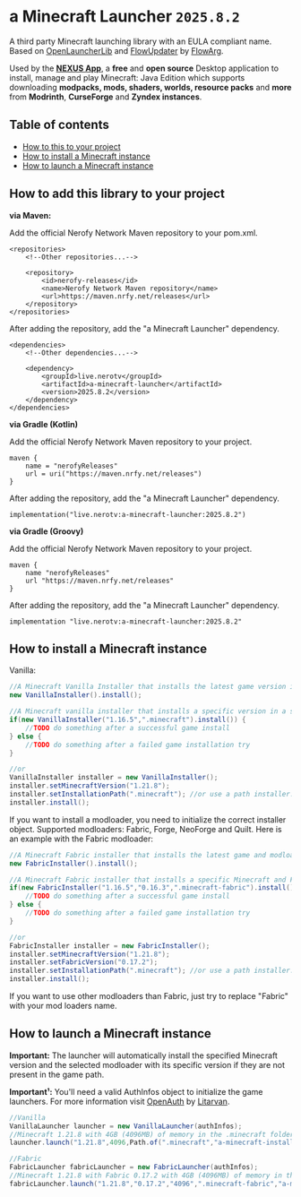 
# **a Minecraft Launcher** `2025.8.2`

A third party Minecraft launching library with an EULA compliant name. Based on [OpenLauncherLib](https://github.com/FlowArg/OpenLauncherLib) and [FlowUpdater](https://github.com/FlowArg/FlowUpdater) by [FlowArg](https://github.com/FlowArg).

Used by the **[NEXUS App](https://github.com/nerofynetwork/NEXUS-App)**, a **free** and **open source** Desktop application to install, manage and play Minecraft: Java Edition which supports downloading **modpacks, mods, shaders, worlds, resource packs** and **more** from **Modrinth**, **CurseForge** and **Zyndex instances**.
## Table of contents

- [How to this to your project](#how-to-add-this-library-to-your-project)
- [How to install a Minecraft instance](#how-to-install-a-minecraft-instance)
- [How to launch a Minecraft instance](#how-to-launch-a-minecraft-instance)

## How to add this library to your project



**via Maven:**

Add the official Nerofy Network Maven repository to your pom.xml.
```
<repositories>
    <!--Other repositories...-->

    <repository>
        <id>nerofy-releases</id>
        <name>Nerofy Network Maven repository</name>
        <url>https://maven.nrfy.net/releases</url>
    </repository>
</repositories>
```

After adding the repository, add the "a Minecraft Launcher" dependency.
```
<dependencies>
    <!--Other dependencies...-->

    <dependency>
        <groupId>live.nerotv</groupId>
        <artifactId>a-minecraft-launcher</artifactId>
        <version>2025.8.2</version>
    </dependency>
</dependencies>
```


**via Gradle (Kotlin)**

Add the official Nerofy Network Maven repository to your project.
```
maven {
    name = "nerofyReleases"
    url = uri("https://maven.nrfy.net/releases")
}
```

After adding the repository, add the "a Minecraft Launcher" dependency.
```
implementation("live.nerotv:a-minecraft-launcher:2025.8.2")
```


**via Gradle (Groovy)**

Add the official Nerofy Network Maven repository to your project.
```
maven {
    name "nerofyReleases"
    url "https://maven.nrfy.net/releases"
}
```

After adding the repository, add the "a Minecraft Launcher" dependency.
```
implementation "live.nerotv:a-minecraft-launcher:2025.8.2"
```
## How to install a Minecraft instance



Vanilla:
```java
//A Minecraft Vanilla Installer that installs the latest game version in the current folder.
new VanillaInstaller().install();

//A Minecraft vanilla installer that installs a specific version in a specific folder. Info: If the game got successfully installed, the method will return true, if not, the method will return false, so you can handle the outcome of the installation try.
if(new VanillaInstaller("1.16.5",".minecraft").install()) {
    //TODO do something after a successful game install
} else {
    //TODO do something after a failed game installation try
}

//or
VanillaInstaller installer = new VanillaInstaller();
installer.setMinecraftVersion("1.21.8");
installer.setInstallationPath(".minecraft"); //or use a path installer.setInstallationPath(Path.of(".minecraft"));
installer.install();
```

If you want to install a modloader, you need to initialize the correct installer object. Supported modloaders: Fabric, Forge, NeoForge and Quilt. Here is an example with the Fabric modloader:
```java
//A Minecraft Fabric installer that installs the latest game and modloader version in the current folder.
new FabricInstaller().install();

//A Minecraft Fabric installer that installs a specific Minecraft and Fabric version in a specific folder. Info: If the game got successfully installed, the method will return true, if not, the method will return false, so you can handle the outcome of the installation try.
if(new FabricInstaller("1.16.5","0.16.3",".minecraft-fabric").install()) {
    //TODO do something after a successful game install
} else {
    //TODO do something after a failed game installation try
}

//or
FabricInstaller installer = new FabricInstaller();
installer.setMinecraftVersion("1.21.8");
installer.setFabricVersion("0.17.2");
installer.setInstallationPath(".minecraft"); //or use a path installer.setInstallationPath(Path.of(".minecraft"));
installer.install();
```

If you want to use other modloaders than Fabric, just try to replace "Fabric" with your mod loaders name.


## How to launch a Minecraft instance

**Important:** The launcher will automatically install the specified Minecraft version and the selected modloader with its specific version if they are not present in the game path.

**Important¹:** You'll need a valid AuthInfos object to initialize the game launchers. For more information visit [OpenAuth](https://github.com/Litarvan/OpenAuth) by [Litarvan](https://github.com/Litarvan).

```java
//Vanilla
VanillaLauncher launcher = new VanillaLauncher(authInfos);
//Minecraft 1.21.8 with 4GB (4096MB) of memory in the .minecraft folder with the ID "a-minecraft-installation"
launcher.launch("1.21.8",4096,Path.of(".minecraft","a-minecraft-installation"));

//Fabric
FabricLauncher fabricLauncher = new FabricLauncher(authInfos);
//Minecraft 1.21.8 with Fabric 0.17.2 with 4GB (4096MB) of memory in the .minecraft-fabric folder with the ID "a-minecraft-fabric-installation"
fabricLauncher.launch("1.21.8","0.17.2","4096",".minecraft-fabric","a-minecraft-fabric-installation");
```